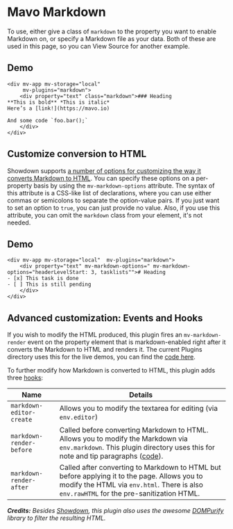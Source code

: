 # Mavo Markdown

To use, either give a class of `markdown` to the property you want to enable Markdown on, or specify a Markdown file as your data. Both of these are used in this page, so you can View Source for another example.

## Demo

```markup
<div mv-app mv-storage="local" 
     mv-plugins="markdown">
	<div property="text" class="markdown">### Heading
**This is bold** *This is italic* 
Here’s a [link!](https://mavo.io)

And some code `foo.bar();`
	</div>
</div>
```

## Customize conversion to HTML

Showdown supports [a number of options for customizing the way it converts Markdown to HTML](https://github.com/showdownjs/showdown#valid-options). You can specify these options on a per-property basis by using the `mv-markdown-options` attribute.
The syntax of this attribute is a CSS-like list of declarations, where you can use either commas or semicolons to separate the option-value pairs. If you just want to set an option to `true`, you can just provide no value.
Also, if you use this attribute, you can omit the `markdown` class from your element, it's not needed.

## Demo

```markup
<div mv-app mv-storage="local"  mv-plugins="markdown">
	<div property="text" mv-markdown-options=" mv-markdown-options="headerLevelStart: 3, tasklists""># Heading
- [x] This task is done
- [ ] This is still pending
	</div>
</div>
```

<h2 class=advanced> Advanced customization: Events and Hooks</h2>

If you wish to modify the HTML produced, this plugin fires an `mv-markdown-render` event on the property element that is markdown-enabled right after it converts the Markdown to HTML and renders it. The current Plugins directory uses this for the live demos, you can find the [code here](https://github.com/mavoweb/plugins/blob/master/plugin/plugin.js#L9).

To further modify how Markdown is converted to HTML, this plugin adds three [hooks](https://mavo.io/docs/plugins/#hooks):

Name | Details |
----------|------------------
`markdown-editor-create` | Allows you to modify the textarea for editing (via `env.editor`)
`markdown-render-before` | Called before converting Markdown to HTML. Allows you to modify the Markdown via `env.markdown`. This plugin directory uses this for note and tip paragraphs ([code](https://github.com/mavoweb/plugins/blob/master/plugin/plugin.js#L5)). 
`markdown-render-after` | Called after converting to Markdown to HTML but before applying it to the page. Allows you to modify the HTML via `env.html`. There is also `env.rawHTML` for the pre-sanitization HTML.

***Credits:** Besides [Showdown](http://showdownjs.github.io/demo/), this plugin also uses the awesome [DOMPurify](https://github.com/cure53/DOMPurify) library to filter the resulting HTML.*